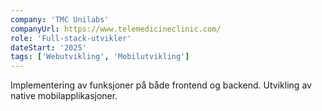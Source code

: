 ```yaml
---
company: 'TMC Unilabs'
companyUrl: https://www.telemedicineclinic.com/
role: 'Full-stack-utvikler'
dateStart: '2025'
tags: ['Webutvikling', 'Mobilutvikling']
---
```


Implementering av funksjoner på både frontend og backend. Utvikling av native
mobilapplikasjoner.
